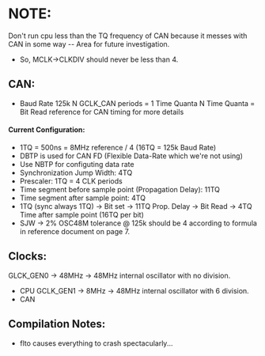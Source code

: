 # NOTE:
Don't run cpu less than the TQ frequency of CAN because it messes with CAN in some way -- Area for future investigation.
 - So, MCLK->CLKDIV should never be less than 4.







## CAN:
 - Baud Rate 125k
N GCLK_CAN periods = 1 Time Quanta
N Time Quanta = Bit
Read reference for CAN timing for more details
#### Current Configuration:
 - 1TQ = 500ns = 8MHz reference / 4 (16TQ = 125k Baud Rate)
 - DBTP is used for CAN FD (Flexible Data-Rate which we're not using)
 - Use NBTP for configuting data rate
  - Synchronization Jump Width: 4TQ
  - Prescaler: 1TQ = 4 CLK periods
  - Time segment before sample point (Propagation Delay): 11TQ
  - Time segment after sample point: 4TQ
  - 1TQ (sync always 1TQ) -> Bit set -> 11TQ Prop. Delay -> Bit Read -> 4TQ Time after sample point (16TQ per bit)
  - SJW -> 2% OSC48M tolerance @ 125k should be 4 according to formula in reference document on page 7.

## Clocks:

GLCK_GEN0 -> 48MHz -> 48MHz internal oscillator with no division.
 - CPU
GCLK_GEN1 -> 8MHz  -> 48MHz internal oscillator with 6 division.
 - CAN

## Compilation Notes:
 - flto causes everything to crash spectacularly...
 
